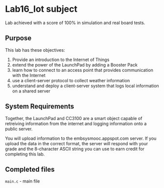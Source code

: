 # Lab16_Iot subject

Lab achieved with a score of 100% in simulation and real board tests.

## Purpose

This lab has these objectives: 
1. Provide an introduction to the Internet of Things 
2. extend the power of the LaunchPad by adding a Booster Pack 
3. learn how to connect to an access point that provides communication with the Internet 
4. use a client-server protocol to collect weather information
5. understand and deploy a client-server system that logs local information on a shared server

## System Requirements

Together, the LaunchPad and CC3100 are a smart object capable of retreiving information from the internet and logging information onto a public server.

You will upload information to the embsysmooc.appspot.com server. If you upload the data in the correct format, the server will respond with your grade and the 8-character ASCII string you can use to earn credit for completing this lab.

## Completed files

`main.c` - main file
